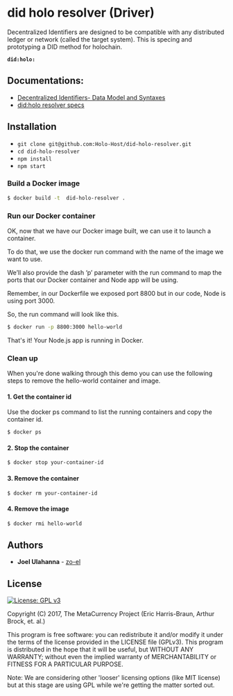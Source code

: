 # did holo resolver (Driver)

Decentralized Identifiers are designed to be compatible with any distributed ledger or network (called the target system). This is specing and prototyping a DID method for holochain.

**`did:holo:`**

## Documentations:
- [Decentralized Identifiers- Data Model and Syntaxes](https://w3c-ccg.github.io/did-spec/)
- [did:holo resolver specs](./doc/did_holo_spec.md)

## Installation

* `git clone git@github.com:Holo-Host/did-holo-resolver.git`
* `cd did-holo-resolver`
* `npm install`
* `npm start`

### Build a Docker image

```bash
$ docker build -t  did-holo-resolver .
```

### Run our Docker container

OK, now that we have our Docker image built, we can use it to launch a container.

To do that, we use the docker run command with the name of the image we want to use.

We’ll also provide the dash ‘p’ parameter with the run command to map the ports that our Docker container and Node app will be using.

Remember, in our Dockerfile we exposed port 8800 but in our code, Node is using port 3000.

So, the run command will look like this.

```bash
$ docker run -p 8800:3000 hello-world
```

That's it! Your Node.js app is running in Docker.

### Clean up

When you're done walking through this demo you can use the following steps to remove the hello-world container and image.

#### 1. Get the container id

Use the docker ps command to list the running containers and copy the container id.

```bash
$ docker ps
```
#### 2. Stop the container

```bash
$ docker stop your-container-id
```
#### 3. Remove the container

```bash
$ docker rm your-container-id
```
#### 4. Remove the image

```bash
$ docker rmi hello-world
```

## Authors
* **Joel Ulahanna** - [zo-el](https://github.com/zo-el)

## License
[![License: GPL v3](https://img.shields.io/badge/License-GPL%20v3-blue.svg)](http://www.gnu.org/licenses/gpl-3.0)

Copyright (C) 2017, The MetaCurrency Project (Eric Harris-Braun, Arthur Brock, et. al.)

This program is free software: you can redistribute it and/or modify it under the terms of the license provided in the LICENSE file (GPLv3). This program is distributed in the hope that it will be useful, but WITHOUT ANY WARRANTY; without even the implied warranty of MERCHANTABILITY or FITNESS FOR A PARTICULAR PURPOSE.

Note: We are considering other 'looser' licensing options (like MIT license) but at this stage are using GPL while we're getting the matter sorted out.

